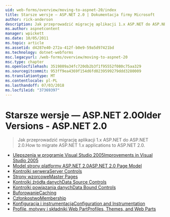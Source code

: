 ```yaml
---
uid: web-forms/overview/moving-to-aspnet-20/index
title: Starsze wersje — ASP.NET 2.0 | Dokumentacja firmy Microsoft
author: rick-anderson
description: Jak przeprowadzić migrację aplikacji 1.x ASP.NET do ASP.NET 2.0.
ms.author: aspnetcontent
manager: wpickett
ms.date: 10/05/2011
ms.topic: article
ms.assetid: d4287e40-272a-412f-b0e9-59a5d97421bd
ms.technology: dotnet-webforms
msc.legacyurl: /web-forms/overview/moving-to-aspnet-20
msc.type: chapter
ms.openlocfilehash: 3519809a34fc720db2b3f1f95552f080c75aa329
ms.sourcegitcommit: 953ff9ea4369f154d6fd0239599279ddd3280009
ms.translationtype: MT
ms.contentlocale: pl-PL
ms.lasthandoff: 07/03/2018
ms.locfileid: "37369397"
---
```

<a name="older-versions---aspnet-20"></a><span data-ttu-id="2e9dc-103">Starsze wersje — ASP.NET 2.0</span><span class="sxs-lookup"><span data-stu-id="2e9dc-103">Older Versions - ASP.NET 2.0</span></span>
====================
> <span data-ttu-id="2e9dc-104">Jak przeprowadzić migrację aplikacji 1.x ASP.NET do ASP.NET 2.0.</span><span class="sxs-lookup"><span data-stu-id="2e9dc-104">How to migrate ASP.NET 1.x applications to ASP.NET 2.0.</span></span>


- [<span data-ttu-id="2e9dc-105">Ulepszenia w programie Visual Studio 2005</span><span class="sxs-lookup"><span data-stu-id="2e9dc-105">Improvements in Visual Studio 2005</span></span>](improvements-in-visual-studio-2005.md)
- [<span data-ttu-id="2e9dc-106">Model strony platformy ASP.NET 2.0</span><span class="sxs-lookup"><span data-stu-id="2e9dc-106">ASP.NET 2.0 Page Model</span></span>](the-asp-net-2-0-page-model.md)
- [<span data-ttu-id="2e9dc-107">Kontrolki serwera</span><span class="sxs-lookup"><span data-stu-id="2e9dc-107">Server Controls</span></span>](server-controls.md)
- [<span data-ttu-id="2e9dc-108">Strony wzorcowe</span><span class="sxs-lookup"><span data-stu-id="2e9dc-108">Master Pages</span></span>](master-pages.md)
- [<span data-ttu-id="2e9dc-109">Kontrolki źródła danych</span><span class="sxs-lookup"><span data-stu-id="2e9dc-109">Data Source Controls</span></span>](data-source-controls.md)
- [<span data-ttu-id="2e9dc-110">Kontrolki powiązania danych</span><span class="sxs-lookup"><span data-stu-id="2e9dc-110">Data Bound Controls</span></span>](data-bound-controls.md)
- [<span data-ttu-id="2e9dc-111">Buforowanie</span><span class="sxs-lookup"><span data-stu-id="2e9dc-111">Caching</span></span>](caching.md)
- [<span data-ttu-id="2e9dc-112">Członkostwo</span><span class="sxs-lookup"><span data-stu-id="2e9dc-112">Membership</span></span>](membership.md)
- [<span data-ttu-id="2e9dc-113">Konfiguracja i instrumentacja</span><span class="sxs-lookup"><span data-stu-id="2e9dc-113">Configuration and Instrumentation</span></span>](configuration-and-instrumentation.md)
- [<span data-ttu-id="2e9dc-114">Profile, motywy i składniki Web Part</span><span class="sxs-lookup"><span data-stu-id="2e9dc-114">Profiles, Themes, and Web Parts</span></span>](profiles-themes-and-web-parts.md)

